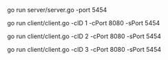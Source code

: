 go run server/server.go -port 5454

go run client/client.go -cID 1 -cPort 8080 -sPort 5454 

go run client/client.go -cID 2 -cPort 8080 -sPort 5454 

go run client/client.go -cID 3 -cPort 8080 -sPort 5454 
